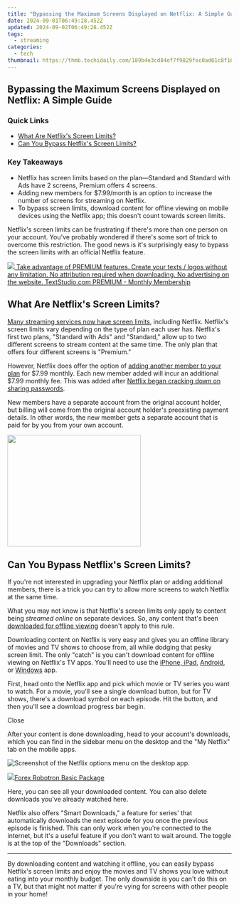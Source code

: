 ```yaml
---
title: "Bypassing the Maximum Screens Displayed on Netflix: A Simple Guide"
date: 2024-09-01T06:49:28.452Z
updated: 2024-09-02T06:49:28.452Z
tags:
  - streaming
categories:
  - tech
thumbnail: https://thmb.techidaily.com/189b4e3cd84ef7f9829fec0ad61c8f163a696d8c84a7394663cf2c5a8a40dbef.jpg
---
```


## Bypassing the Maximum Screens Displayed on Netflix: A Simple Guide

### Quick Links

* [What Are Netflix's Screen Limits?](https://win-solutions.techidaily.com/1723006704830-quick-fix-for-dayz-fps-issues-speed-up-your-game-now/)
* [Can You Bypass Netflix's Screen Limits?](https://tech-recovery.techidaily.com/resolving-developer-cant-be-verified-mac-error-a-step-by-step-guide/)

### Key Takeaways

* Netflix has screen limits based on the plan—Standard and Standard with Ads have 2 screens, Premium offers 4 screens.
* Adding new members for $7.99/month is an option to increase the number of screens for streaming on Netflix.
* To bypass screen limits, download content for offline viewing on mobile devices using the Netflix app; this doesn't count towards screen limits.

 Netflix's screen limits can be frustrating if there's more than one person on your account. You've probably wondered if there's some sort of trick to overcome this restriction. The good news is it's surprisingly easy to bypass the screen limits with an official Netflix feature.

<!-- affiliate ads begin -->
<a href="https://secure.textstudio.com/order/checkout.php?PRODS=35633281&QTY=1&AFFILIATE=108875&CART=1"> <img src="https://secure.avangate.com/images/merchant/d6eb8222c9718486bdabce8b897380f7/products/2_premium-icon.png" border="0"> Take advantage of PREMIUM features. 
Create your texts / logos without any limitation. 
No attribution required when downloading. 
No advertising on the website. 
 TextStudio.com  PREMIUM - Monthly Membership</a>
<!-- affiliate ads end -->
##  What Are Netflix's Screen Limits?

[Many streaming services now have screen limits](https://techidaily.com/three-solutions-to-hard-reset-lava-agni-2-5g-drfone-by-drfone-reset-android-reset-android/), including Netflix. Netflix's screen limits vary depending on the type of plan each user has. Netflix's first two plans, "Standard with Ads" and "Standard," allow up to two different screens to stream content at the same time. The only plan that offers four different screens is "Premium."

 However, Netflix does offer the option of [adding another member to your plan](https://screen-mirroring-recording.techidaily.com/updated-2024-approved-tenfold-video-recording-tricks-on-your-windows-11-system/) for $7.99 monthly. Each new member added will incur an additional $7.99 monthly fee. This was added after [Netflix began cracking down on sharing passwords](https://video-screen-grab.techidaily.com/screen-recorder-alternatives-in-depth-review-and-top-picks-for-2024/).

 New members have a separate account from the original account holder, but billing will come from the original account holder's preexisting payment details. In other words, the new member gets a separate account that is paid for by you from your own account.

<!-- affiliate ads begin -->
<a href="https://modlily.sjv.io/c/5597632/2072819/17059" target="_top" id="2072819"><img src="//a.impactradius-go.com/display-ad/17059-2072819" border="0" alt="" width="300" height="250"/></a><img height="0" width="0" src="https://imp.pxf.io/i/5597632/2072819/17059" style="position:absolute;visibility:hidden;" border="0" />
<!-- affiliate ads end -->
##  Can You Bypass Netflix's Screen Limits?

 If you're not interested in upgrading your Netflix plan or adding additional members, there is a trick you can try to allow more screens to watch Netflix at the same time.

 What you may not know is that Netflix's screen limits only apply to content being _streamed online_ on separate devices. So, any content that's been [downloaded for offline viewing](https://visual-screen-recording.techidaily.com/revolutionize-game-recording-in-windows-11-with-these-top-strategies-for-2024/) doesn't apply to this rule.

 Downloading content on Netflix is very easy and gives you an offline library of movies and TV shows to choose from, all while dodging that pesky screen limit. The only "catch" is you can't download content for offline viewing on Netflix's TV apps. You'll need to use the [iPhone, iPad](https://apps.apple.com/us/app/netflix/id363590051), [Android](https://www.anrdoezrs.net/links/3607085/type/dlg/sid/UUhtgUeUpU2002982/https://play.google.com/store/apps/details?id=com.netflix.mediaclient&hl=en%5FUS&gl=US), or [Windows](https://apps.microsoft.com/detail/9wzdncrfj3tj?hl=en-US&gl=US) app.

 First, head onto the Netflix app and pick which movie or TV series you want to watch. For a movie, you'll see a single download button, but for TV shows, there's a download symbol on each episode. Hit the button, and then you'll see a download progress bar begin.

Close 

 After your content is done downloading, head to your account's downloads, which you can find in the sidebar menu on the desktop and the "My Netflix" tab on the mobile apps.

![Screenshot of the Netflix options menu on the desktop app.](https://static1.howtogeekimages.com/wordpress/wp-content/uploads/2024/05/downloads-netflix-menu.png) 

<!-- affiliate ads begin -->
<a href="https://secure.2checkout.com/order/checkout.php?PRODS=4726960&QTY=1&AFFILIATE=108875&CART=1"><img src="https://secure.avangate.com/images/merchant/5f4f7141b65a730b4efb0e0d51f63e94/products/forexrobotronbox.gif" border="0">Forex Robotron Basic Package</a>
<!-- affiliate ads end -->
 Here, you can see all your downloaded content. You can also delete downloads you've already watched here.

 Netflix also offers "Smart Downloads," a feature for series' that automatically downloads the next episode for you once the previous episode is finished. This can only work when you're connected to the internet, but it's a useful feature if you don't want to wait around. The toggle is at the top of the "Downloads" section.

---

 By downloading content and watching it offline, you can easily bypass Netflix's screen limits and enjoy the movies and TV shows you love without eating into your monthly budget. The only downside is you can't do this on a TV, but that might not matter if you're vying for screens with other people in your home!

<ins class="adsbygoogle"
     style="display:block"
     data-ad-format="autorelaxed"
     data-ad-client="ca-pub-7571918770474297"
     data-ad-slot="1223367746"></ins>



<ins class="adsbygoogle"
     style="display:block"
     data-ad-client="ca-pub-7571918770474297"
     data-ad-slot="8358498916"
     data-ad-format="auto"
     data-full-width-responsive="true"></ins>


